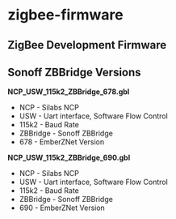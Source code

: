 # zigbee-firmware
## ZigBee Development Firmware

## Sonoff ZBBridge Versions
__NCP_USW_115k2_ZBBridge_678.gbl__
* NCP - Silabs NCP
* USW - Uart interface, Software Flow Control 
* 115k2 - Baud Rate
* ZBBridge - Sonoff ZBBridge
* 678 - EmberZNet Version

__NCP_USW_115k2_ZBBridge_690.gbl__
* NCP - Silabs NCP
* USW - Uart interface, Software Flow Control 
* 115k2 - Baud Rate
* ZBBridge - Sonoff ZBBridge
* 690 - EmberZNet Version
